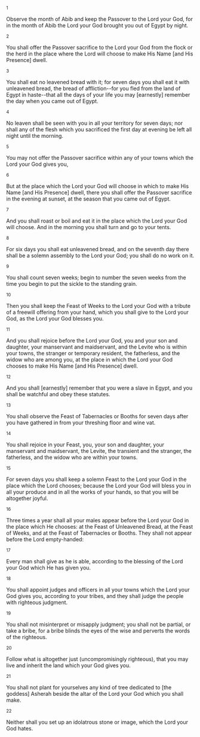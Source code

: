<sup>1</sup> 

Observe the month of Abib and keep the Passover to the Lord your God, for in the month of Abib the Lord your God brought you out of Egypt by night. 

<sup>2</sup> 

You shall offer the Passover sacrifice to the Lord your God from the flock or the herd in the place where the Lord will choose to make His Name [and His Presence] dwell. 

<sup>3</sup> 

You shall eat no leavened bread with it; for seven days you shall eat it with unleavened bread, the bread of affliction--for you fled from the land of Egypt in haste--that all the days of your life you may [earnestly] remember the day when you came out of Egypt. 

<sup>4</sup> 

No leaven shall be seen with you in all your territory for seven days; nor shall any of the flesh which you sacrificed the first day at evening be left all night until the morning. 

<sup>5</sup> 

You may not offer the Passover sacrifice within any of your towns which the Lord your God gives you, 

<sup>6</sup> 

But at the place which the Lord your God will choose in which to make His Name [and His Presence] dwell, there you shall offer the Passover sacrifice in the evening at sunset, at the season that you came out of Egypt. 

<sup>7</sup> 

And you shall roast or boil and eat it in the place which the Lord your God will choose. And in the morning you shall turn and go to your tents. 

<sup>8</sup> 

For six days you shall eat unleavened bread, and on the seventh day there shall be a solemn assembly to the Lord your God; you shall do no work on it. 

<sup>9</sup> 

You shall count seven weeks; begin to number the seven weeks from the time you begin to put the sickle to the standing grain. 

<sup>10</sup> 

Then you shall keep the Feast of Weeks to the Lord your God with a tribute of a freewill offering from your hand, which you shall give to the Lord your God, as the Lord your God blesses you. 

<sup>11</sup> 

And you shall rejoice before the Lord your God, you and your son and daughter, your manservant and maidservant, and the Levite who is within your towns, the stranger or temporary resident, the fatherless, and the widow who are among you, at the place in which the Lord your God chooses to make His Name [and His Presence] dwell. 

<sup>12</sup> 

And you shall [earnestly] remember that you were a slave in Egypt, and you shall be watchful and obey these statutes. 

<sup>13</sup> 

You shall observe the Feast of Tabernacles or Booths for seven days after you have gathered in from your threshing floor and wine vat. 

<sup>14</sup> 

You shall rejoice in your Feast, you, your son and daughter, your manservant and maidservant, the Levite, the transient and the stranger, the fatherless, and the widow who are within your towns. 

<sup>15</sup> 

For seven days you shall keep a solemn Feast to the Lord your God in the place which the Lord chooses; because the Lord your God will bless you in all your produce and in all the works of your hands, so that you will be altogether joyful. 

<sup>16</sup> 

Three times a year shall all your males appear before the Lord your God in the place which He chooses: at the Feast of Unleavened Bread, at the Feast of Weeks, and at the Feast of Tabernacles or Booths. They shall not appear before the Lord empty-handed: 

<sup>17</sup> 

Every man shall give as he is able, according to the blessing of the Lord your God which He has given you. 

<sup>18</sup> 

You shall appoint judges and officers in all your towns which the Lord your God gives you, according to your tribes, and they shall judge the people with righteous judgment. 

<sup>19</sup> 

You shall not misinterpret or misapply judgment; you shall not be partial, or take a bribe, for a bribe blinds the eyes of the wise and perverts the words of the righteous. 

<sup>20</sup> 

Follow what is altogether just (uncompromisingly righteous), that you may live and inherit the land which your God gives you. 

<sup>21</sup> 

You shall not plant for yourselves any kind of tree dedicated to [the goddess] Asherah beside the altar of the Lord your God which you shall make. 

<sup>22</sup> 

Neither shall you set up an idolatrous stone or image, which the Lord your God hates.